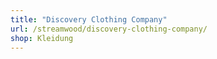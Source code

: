 ```yaml
---
title: "Discovery Clothing Company"
url: /streamwood/discovery-clothing-company/
shop: Kleidung
---
```

